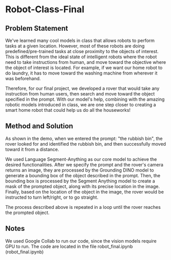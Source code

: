 # Robot-Class-Final

## Problem Statement
We've learned many cool models in class that allows robots to perform tasks at a given location. However, most of these robots are doing predefined/pre-trained tasks at close proximity to the objects of interest. This is different from the ideal state of intelligent robots where the robot need to take instructions from human, and move toward the objective where the object of interest is located. For example, if we want our home robot to do laundry, it has to move toward the washing machine from wherever it was beforehand. 

Therefore, for our final project, we developed a rover that would take any instruction from human users, then search and move toward the object specified in the prompt. With our model's help, combining with the amazing robotic models introduced in class, we are one step closer to creating a smart home robot that could help us do all the houseworks! 

## Method and Solution

As shown in the demo, when we entered the prompt: "the rubbish bin", the rover looked for and identified the rubbish bin, and then successfully moved toward it from a distance. 

We used Language Segment-Anything as our core model to achieve the desired functionalities. After we specify the prompt and the rover's camera returns an image, they are processed by the Grounding DINO model to generate a bounding box of the object described in the prompt. Then, the bounding box is processed by the Segment Anything model to create a mask of the prompted object, along with its precise location in the image. Finally, based on the location of the object in the image, the rover would be instructed to turn left/right, or to go straight. 

The process described above is repeated in a loop until the rover reaches the prompted object. 


## Notes

We used Google Collab to run our code, since the vision models require GPU to run. The code are located in the file robot_final.ipynb (robot_final.ipynb)
